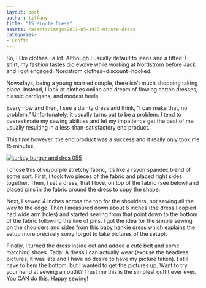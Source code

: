 ```yaml
---
layout: post
author: tiffany
title: "15 Minute Dress"
assets: /assets/images2011-05-1915-minute-dress
categories: 
- Crafts
---
```


So, I like clothes…a lot. Although I usually default to jeans and a fitted T-shirt, my fashion tastes did evolve while working at Nordstrom before Jack and I got engaged. Nordstrom clothes+discount=hooked.

Nowadays, being a young married couple, there isn’t much shopping taking place. Instead, I look at clothes online and dream of flowing cotton dresses, classic cardigans, and modest heels.

Every now and then, I see a dainty dress and think, “I can make that, no problem.” Unfortunately, it usually turns out to be a problem. I tend to overestimate my sewing abilities and let my impatience get the best of me, usually resulting in a less-than-satisfactory end product.

This time however, the end product was a success and it really only took me 15 minutes.

[![](jekyll_uploads/2011/05/turkey-burger-and-dres-055-325x433.jpg "turkey burger and dres 055")](http://www.sweetpeonies.com/2011/05/15-minute-dress/turkey-burger-and-dres-055/)

I chose this olive/purple stretchy fabric, it’s like a rayon spandex blend of some sort. First, I took two pieces of the fabric and placed right sides together. Then, I set a dress, that I love, on top of the fabric (see below) and placed pins in the fabric around the dress to copy the shape.

Next, I sewed 4 inches across the top for the shoulders, not sewing all the way to the edge. Then I measured down about 6 inches (the dress I copied had wide arm holes) and started sewing from that point down to the bottom of the fabric following the line of pins. I got the idea for the simple sewing on the shoulders and sides from this [baby hankie dress](http://treyandlucy.blogspot.com/2010/06/if-i-had-baby-girl.html) which explains the setup more precisely sorry forgot to take pictures of the setup).

Finally, I turned the dress inside out and added a cute belt and some matching shoes. Tada! A dress I can actually wear (excuse the headless pictures, it was late and I have no desire to have my picture taken). I still have to hem the bottom, but I wanted to get the pictures up. Want to try your hand at sewing an outfit? Trust me this is the simplest outfit ever ever. You CAN do this. Happy sewing!